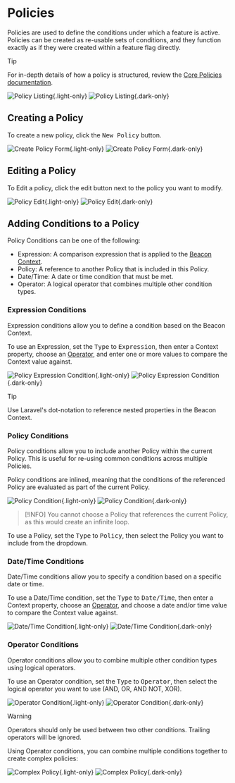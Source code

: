 <script setup>
// @ts-ignore
import { CirclePlus, Pencil } from 'lucide-vue-next';
</script>

# Policies

Policies are used to define the conditions under which a feature is active. Policies can
be created as re-usable sets of conditions, and they function exactly as if they were created within a feature flag
directly.

> [!TIP]
> For in-depth details of how a policy is structured, review the [Core Policies documentation](../core/policies).

![Policy Listing](../screenshots/policies-initial.png){.light-only}
![Policy Listing](../screenshots/dark/policies-initial.png){.dark-only}

## Creating a Policy

To create a new policy, click the <kbd><CirclePlus /> New Policy</kbd> button.

![Create Policy Form](../screenshots/policies-form-create.png){.light-only}
![Create Policy Form](../screenshots/dark/policies-form-create.png){.dark-only}


## Editing a Policy

To Edit a policy, click the <Pencil /> edit button next to the policy you want to modify.

![Policy Edit](../screenshots/policies-edit.png){.light-only}
![Policy Edit](../screenshots/dark/policies-edit.png){.dark-only}

## Adding Conditions to a Policy

Policy Conditions can be one of the following:

* Expression: A comparison expression that is applied to the [Beacon Context](../core/context).
* Policy: A reference to another Policy that is included in this Policy.
* Date/Time: A date or time condition that must be met.
* Operator: A logical operator that combines multiple other condition types.

### Expression Conditions

Expression conditions allow you to define a condition based on the Beacon Context.

To use an Expression, set the <kbd>Type</kbd> to <kbd>Expression</kbd>, then enter a Context property, choose an [Operator](../core/policies#Operators), and enter one or more values to compare the Context value against.

![Policy Expression Condition](../screenshots/policies-form-expression.png){.light-only}
![Policy Expression Condition](../screenshots/dark/policies-form-expression.png){.dark-only}

> [!TIP]
> Use Laravel's dot-notation to reference nested properties in the Beacon Context.

### Policy Conditions

Policy conditions allow you to include another Policy within the current Policy. This is useful for re-using common conditions across multiple Policies.

Policy conditions are inlined, meaning that the conditions of the referenced Policy are evaluated as part of the current Policy.

![Policy Condition](../screenshots/policies-form-policy.png){.light-only}
![Policy Condition](../screenshots/dark/policies-form-policy.png){.dark-only}

> [!INFO]
> You cannot choose a Policy that references the current Policy, as this would create an infinite loop.

To use a Policy, set the <kbd>Type</kbd> to <kbd>Policy</kbd>, then select the Policy you want to include from the dropdown.

### Date/Time Conditions

Date/Time conditions allow you to specify a condition based on a specific date or time.

To use a Date/Time condition, set the <kbd>Type</kbd> to <kbd>Date/Time</kbd>, then enter a Context property, choose an [Operator](../core/policies#Operators-1), and choose a date and/or time value to compare the Context value against.

![Date/Time Condition](../screenshots/policies-form-datetime.png){.light-only}
![Date/Time Condition](../screenshots/dark/policies-form-datetime.png){.dark-only}

### Operator Conditions

Operator conditions allow you to combine multiple other condition types using logical operators.

To use an Operator condition, set the <kbd>Type</kbd> to <kbd>Operator</kbd>, then select the logical operator you want to use (AND, OR, AND NOT, XOR).

![Operator Condition](../screenshots/policies-form-operator.png){.light-only}
![Operator Condition](../screenshots/dark/policies-form-operator.png){.dark-only}

> [!WARNING]
> Operators should only be used between two other conditions. Trailing operators will be ignored.

Using Operator conditions, you can combine multiple conditions together to create complex policies:

![Complex Policy](../screenshots/policies-form-complex.png){.light-only}
![Complex Policy](../screenshots/dark/policies-form-complex.png){.dark-only}
